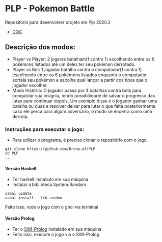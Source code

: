 # PLP - Pokemon Battle
Repositório para desenvolver projeto em Plp 2020.2

- [DOC](https://docs.google.com/document/d/1WI50JorZAW0hgNbR-MqGb3jKC5XCZhh-jDRoMGqpdPc/edit)

## Descrição dos modos:



- Player vs Player: 2 jogares batalham(1 contra 1) escolhendo entre os 6 pokémons listados até um deles ter seu pokémon derrotado.
- Player vs Bot: 1 jogador batalha contra o computador(1 contra 1) escolhendo entre os 6 pokémons listados enquanto o computador sorteia seu pokémon e escolhe qual lançar a partir dos tipos que o jogador escolher.
- Modo História: O jogador passa por 3 batalhas contra bots para conquistar sua insígnia, tendo possibilidade de salvar o progresso das lutas para continuar depois. Um exemplo disso é o jogador ganhar uma batalha ou duas e resolver deixar para lutar o que falta posteriormente, caso ele perca para algum adversário, o modo se encerra como uma derrota.
### Instruções para executar o jogo:
- Para utilizar o programa, é preciso clonar o repositório com o jogo.
```
git clone https://github.com/Bruno-af/PLP
cd PLP  
..
```
#### Versão Haskell
- Ter haskell instalado em sua máquina
- Instalar a biblioteca System.Random
```
cabal update
cabal install --lib random
```

Feito isso, rode o jogo com o ghci via terminal
#### Versão Prolog
- Ter o [SWI-Prolog](https://www.swi-prolog.org/download/stable) instalado em sua máquina
- Feito isso, execute o jogo via o SWI-Prolog.
